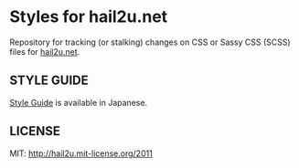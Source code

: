 Styles for hail2u.net
=====================

Repository for tracking (or stalking) changes on CSS or Sassy CSS (SCSS)
files for [hail2u.net](http://hail2u.net/).


STYLE GUIDE
-----------

[Style Guide](http://hail2u.net/about/style-guide.html) is available in Japanese.


LICENSE
-------

MIT: http://hail2u.mit-license.org/2011
